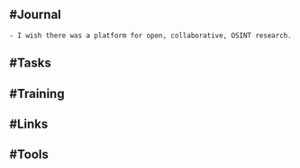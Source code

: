 ## #Journal
	- I wish there was a platform for open, collaborative, OSINT research.
## #Tasks
## #Training
## #Links
## #Tools